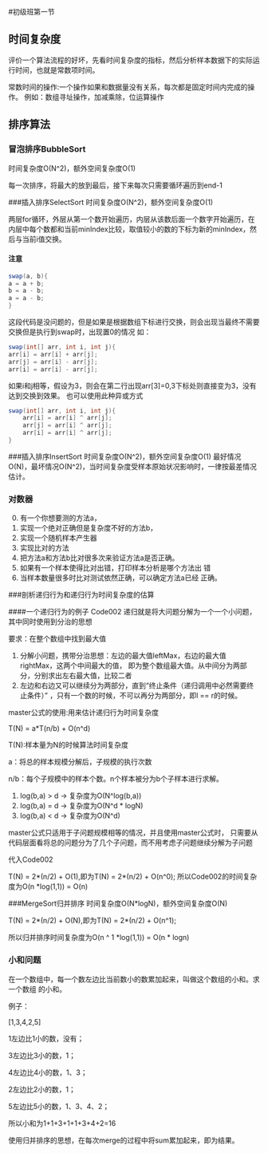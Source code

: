 #初级班第一节

## 时间复杂度
评价一个算法流程的好坏，先看时间复杂度的指标，然后分析样本数据下的实际运行时间，也就是常数项时间。

常数时间的操作:一个操作如果和数据量没有关系，每次都是固定时间内完成的操作。
例如：数组寻址操作，加减乘除，位运算操作

## 排序算法
### 冒泡排序BubbleSort
时间复杂度O(N^2)，额外空间复杂度O(1)

每一次排序，将最大的放到最后，接下来每次只需要循环遍历到end-1

###插入排序SelectSort
时间复杂度O(N^2)，额外空间复杂度O(1)

两层for循环，外层从第一个数开始遍历，内层从该数后面一个数字开始遍历，在内层中每个数都和当前minIndex比较，取值较小的数的下标为新的minIndex，然后与当前i值交换。

#### 注意
```java
swap(a, b){
a = a + b;
b = a - b;
a = a - b;
}
```

这段代码是没问题的，但是如果是根据数组下标进行交换，则会出现当最终不需要交换但是执行到swap时，出现置0的情况
如：
```java
swap(int[] arr, int i, int j){
arr[i] = arr[i] + arr[j];
arr[j] = arr[i] - arr[j];
arr[i] = arr[i] - arr[j];
```
如果i和j相等，假设为3，则会在第二行出现arr[3]=0,3下标处则直接变为3，没有达到交换到效果。
也可以使用此种异或方式
```java
swap(int[] arr, int i, int j){
    arr[i] = arr[i] ^ arr[j];
    arr[j] = arr[i] ^ arr[j];
    arr[i] = arr[i] ^ arr[j];
}
```
###插入排序InsertSort 
时间复杂度O(N^2)，额外空间复杂度O(1)
最好情况O(N)，最坏情况O(N^2)，当时间复杂度受样本原始状况影响时，一律按最差情况估计。

### 对数器
0. 有一个你想要测的方法a，
1. 实现一个绝对正确但是复杂度不好的方法b，
2. 实现一个随机样本产生器
3. 实现比对的方法
4. 把方法a和方法b比对很多次来验证方法a是否正确。
5. 如果有一个样本使得比对出错，打印样本分析是哪个方法出
错
6. 当样本数量很多时比对测试依然正确，可以确定方法a已经
正确。

###剖析递归行为和递归行为时间复杂度的估算

####一个递归行为的例子 Code002
递归就是将大问题分解为一个一个小问题，其中同时使用到分治的思想

要求：在整个数组中找到最大值

1. 分解小问题，携带分治思想：左边的最大值leftMax，右边的最大值rightMax，这两个中间最大的值，
即为整个数组最大值。从中间分为两部分，分别求出左右最大值，比较二者
2. 左边和右边又可以继续分为两部分，直到“终止条件（递归调用中必然需要终止条件）”
，只有一个数的时候，不可以再分为两部分，即l == r的时候。

master公式的使用:用来估计递归行为时间复杂度

T(N) = a*T(n/b) + O(n^d)

T(N):样本量为N的时候算法时间复杂度

a：将总的样本规模分解后，子规模的执行次数

n/b：每个子规模中的样本个数。n个样本被分为b个子样本进行求解。
1) log(b,a) > d -> 复杂度为O(N^log(b,a))
2) log(b,a) = d -> 复杂度为O(N^d * logN)
3) log(b,a) < d -> 复杂度为O(N^d)

master公式只适用于子问题规模相等的情况，并且使用master公式时，
只需要从代码层面看将总的问题分为了几个子问题，而不用考虑子问题继续分解为子问题


代入Code002

T(N) = 2*(n/2) + O(1),即为T(N) = 2*(n/2) + O(n^0);
所以Code002的时间复杂度为O(n *log(1,1)) = O(n)

###MergeSort归并排序
时间复杂度O(N*logN)，额外空间复杂度O(N)

T(N) = 2*(n/2) + O(N),即为T(N) = 2*(n/2) + O(n^1);

所以归并排序时间复杂度为O(n ^ 1 *log(1,1)) = O(n * logn)



### 小和问题
在一个数组中，每一个数左边比当前数小的数累加起来，叫做这个数组的小和。求一个数组
的小和。

例子：

[1,3,4,2,5]

1左边比1小的数，没有；

3左边比3小的数，1；

4左边比4小的数，1、3；

2左边比2小的数，1；

5左边比5小的数，1、3、4、2；

所以小和为1+1+3+1+1+3+4+2=16

使用归并排序的思想，在每次merge的过程中将sum累加起来，即为结果。
